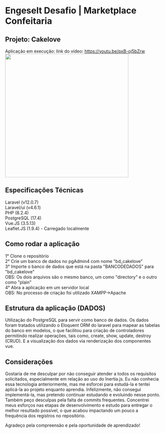 # Engeselt Desafio | Marketplace Confeitaria
## Projeto: Cakelove

Aplicação em execução:
link do vídeo: https://youtu.be/pxB-oj5bZrw
<a href="https://youtu.be/pxB-oj5bZrw">
  <img src="https://img.youtube.com/vi/pxB-oj5bZrw/maxresdefault.jpg" width="400" />
</a>

## Especificações Técnicas
Laravel (v12.0.7)<br>
Laravel/ui (v4.6.1)<br>
PHP (8.2.4)<br>
PostgreSQL (17.4)<br>
Vue.JS (3.5.13)<br>
Leaflet.JS (1.9.4) - Carregado localmente

## Como rodar a aplicação
1° Clone o repositório<br>
2° Crie um banco de dados no pgAdmin4 com nome "bd_cakelove"<br>
3° Importe o banco de dados que está na pasta "BANCODEDADOS" para "bd_cakelove"<br>
    OBS: Os dois arquivos são o mesmo banco, um como "directory" e o outro como "plain"<br>
4° Abra a aplicação em um servidor local<br>
    OBS: No processo de criação foi utilizado XAMPP->Apache

## Estrutura da aplicação (DADOS)
Utilização do PostgreSQL para servir como banco de dados. Os dados foram tratados utilizando o Eloquent ORM do laravel para mapear as tabelas do banco em modelos, o que facilitou para criação de controladores permitindo realizar operações, tais como, create, show, update, destroy (CRUD). E a visualização dos dados via renderização dos componentes vue.

## Considerações
Gostaria de me desculpar por não conseguir atender a todos os requisitos solicitados, especialmente em relação ao uso do Inertia.js. Eu não conhecia essa tecnologia anteriormente, mas me esforcei para estudá-la e tentei aplicá-la ao projeto enquanto aprendia. Infelizmente, não consegui implementá-la, mas pretendo continuar estudando e evoluindo nesse ponto.
Também peço desculpas pela falta de commits frequentes. Concentrei meus esforços nas etapas de desenvolvimento e estudo para entregar o melhor resultado possível, o que acabou impactando um pouco a frequência dos registros no repositório.

Agradeço pela compreensão e pela oportunidade de aprendizado!
